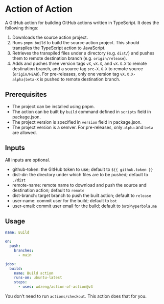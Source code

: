 # Action of Action

A GitHub action for building GitHub actions written in TypeScript. It does the following things:

1. Downloads the source action project.
2. Runs `pnpm build` to build the source action project. This should transpiles the TypeScript action to JavaScript.
3. Retrieves the transpiled files under a directory (e.g. `dist/`) and pushes them to remote destination branch (e.g.
  `origin/release`).
4. Adds and pushes three version tags `vX`, `vX.X`, and `vX.X.X` to remote destination branch, and a source tag
   `src-X.X.X` to remote source (`origin/HEAD`). For pre-releases, only one version tag `vX.X.X-alpha|beta-X` is pushed
   to remote destination branch.

## Prerequisites

- The project can be installed using pnpm.
- The action can be built by `build` command defined in `scripts` field in package.json.
- The project version is specified in `version` field in package.json.
- The project version is a semver. For pre-releases, only `alpha` and `beta` are allowed.

## Inputs

All inputs are optional.

- github-token: the GitHub token to use; default to `${{ github.token }}`
- dist-dir: the directory under which files are to be pushed; default to `./dist`
- remote-name: remote name to download and push the source and destination action; default to `remote`
- dist-branch: target branch to push the built action; default to `release`
- user-name: commit user for the build; default to `bot`
- user-email: commit user email for the build; default to `bot@hyperbola.me`

## Usage

```yml
name: Build

on:
  push:
    branches:
      - main

jobs:
  build:
    name: Build action
    runs-on: ubuntu-latest
    steps:
      - uses: wdzeng/action-of-action@v3
```

You don't need to run `actions/checkout`. This action does that for you.

